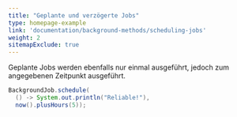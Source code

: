 ```yaml
---
title: "Geplante und verzögerte Jobs"
type: homepage-example
link: 'documentation/background-methods/scheduling-jobs'
weight: 2
sitemapExclude: true
---
```

Geplante Jobs werden ebenfalls nur einmal ausgeführt, jedoch zum angegebenen Zeitpunkt ausgeführt.

```java
BackgroundJob.schedule(
  () -> System.out.println("Reliable!"),
  now().plusHours(5));
```